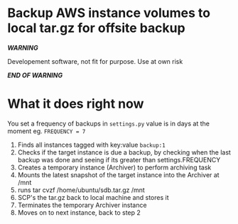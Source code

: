 Backup AWS instance volumes to local tar.gz for offsite backup
==============================================================

***WARNING***

Developement software, not fit for purpose. Use at own risk

***END OF WARNING***

# What it does right now

You set a frequency of backups in `settings.py` value is in days at the moment eg. `FREQUENCY = 7 `

1. Finds all instances tagged with key:value  `backup:1`
2. Checks if the target instance is due a backup, by checking when the last backup was done and seeing if its greater than settings.FREQUENCY
3. Creates a temporary instance (Archiver) to perform archiving task
4. Mounts the latest snapshot of the target instance into the Archiver at /mnt
5. runs tar cvzf /home/ubuntu/sdb.tar.gz /mnt
6. SCP's the tar.gz back to local machine and stores it
7. Terminates the temporary Archiver instance
8. Moves on to next instance, back to step 2




